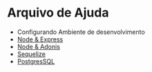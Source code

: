 # Arquivo de Ajuda

- Configurando Ambiente de desenvolvimento
- [Node & Express](/src/node/index.md)
- [Node & Adonis](/src/adonis/index.md)
- [Sequelize](/src/sequelize/index.md)
- [PostgresSQL](/src/postgresSQL/index.md)
